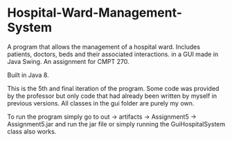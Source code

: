 # Hospital-Ward-Management-System
A program that allows the management of a hospital ward. Includes patients, doctors, beds and their associated interactions. in a GUI made in Java Swing. An assignment for CMPT 270.

Built in Java 8.

This is the 5th and final iteration of the program. Some code was provided by the professor but only code that had already been written by myself in previous versions. All classes in the gui folder are purely my own.

To run the program simply go to out -> artifacts -> Assignment5 -> Assignment5.jar and run the jar file or simply running the GuiHospitalSystem class also works. 
